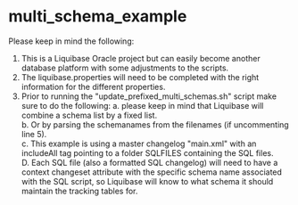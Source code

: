# multi_schema_example
Please keep in mind the following:
1. This is a Liquibase Oracle project but can easily become another database platform with some adjustments to the scripts.
2. The liquibase.properties will need to be completed with the right information for the different properties.
3. Prior to running the "update_prefixed_multi_schemas.sh" script make sure to do the following:
  a. please keep in mind that Liquibase will combine a schema list by a fixed list.<br />
  b. Or by parsing the schemanames from the filenames (if uncommenting line 5).<br />
  c. This example is using a master changelog "main.xml" with an includeAll tag pointing to a folder SQLFILES containing the SQL files.<br />
  D. Each SQL file (also a formatted SQL changelog) will need to have a context changeset attribute with the specific schema name associated with the SQL script, so    Liquibase will know to what schema it should maintain the tracking tables for.

